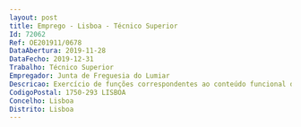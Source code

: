 ```yaml
--- 
layout: post
title: Emprego - Lisboa - Técnico Superior
Id: 72062
Ref: OE201911/0678
DataAbertura: 2019-11-28
DataFecho: 2019-12-31
Trabalho: Técnico Superior
Empregador: Junta de Freguesia do Lumiar
Descricao: Exercício de funções correspondentes ao conteúdo funcional de Técnico Superior. Apoio jurídico, designadamente nos domínios do direito público (contratação, recursos humanos, direito administrativo geral, direito contraordenacional) e intervenção jurídica na atividade de contratação pública 
CodigoPostal: 1750-293 LISBOA
Concelho: Lisboa
Distrito: Lisboa
--- 
```

